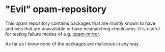 # "Evil" opam-repository

This opam repository contains packages that are mostly known to have archives
that are unavailable or have mismatching checksums. It is useful for testing
failure modes of e.g. [opam-mirror](https://git.robur.io/robur/opam-mirror).

As far as I know none of the packages are malicious in any way.
